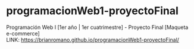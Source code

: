 # programacionWeb1-proyectoFinal
Programación Web I [1er año | 1er cuatrimestre] - Proyecto Final [Maqueta e-commerce]
<br>
LINK: https://brianromano.github.io/programacionWeb1-proyectoFinal/
